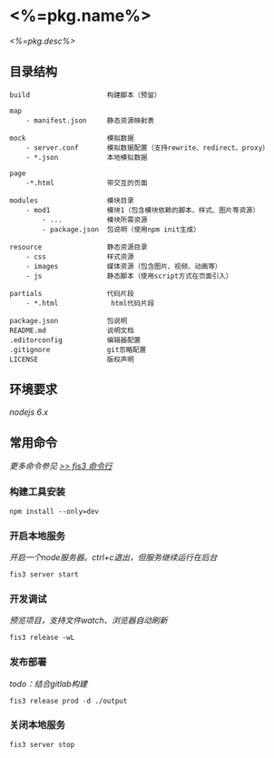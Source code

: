 # <%=pkg.name%>

*<%=pkg.desc%>*

## 目录结构

```
build                   构建脚本（预留）

map
    - manifest.json     静态资源映射表

mock                    模拟数据
    - server.conf       模拟数据配置（支持rewrite、redirect、proxy）
    - *.json            本地模拟数据

page
    -*.html             带交互的页面

modules                 模块目录
    - mod1              模块1（包含模块依赖的脚本、样式、图片等资源）
        - ...           模块所需资源
        - package.json  包说明（使用npm init生成）

resource                静态资源目录
    - css               样式资源
    - images            媒体资源（包含图片、视频、动画等）
    - js                静态脚本（使用script方式在页面引入）

partials                代码片段
    - *.html             html代码片段

package.json            包说明
README.md               说明文档
.editorconfig           编辑器配置
.gitignore              git忽略配置
LICENSE                 版权声明
```

## 环境要求

*nodejs 6.x*

## 常用命令


*更多命令参见 <a href="http://fis.baidu.com/fis3/docs/api/command.html" target="_blank" title="点击了解更多...">>> fis3 命令行</a>*


### 构建工具安装

```
npm install --only=dev
```

### 开启本地服务

*开启一个node服务器。ctrl+c退出，但服务继续运行在后台*

```
fis3 server start
```

### 开发调试

*预览项目，支持文件watch、浏览器自动刷新*

```
fis3 release -wL
```

### 发布部署

*todo：结合gitlab构建*

```
fis3 release prod -d ./output
```


### 关闭本地服务

```
fis3 server stop
```


